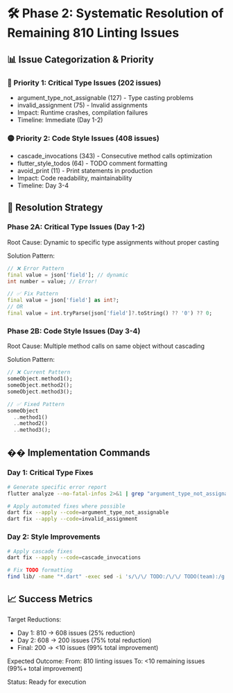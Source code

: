 # 🛠️ Phase 2: Systematic Resolution of Remaining 810 Linting Issues

## 📊 Issue Categorization & Priority

### 🔴 Priority 1: Critical Type Issues (202 issues)
- argument_type_not_assignable (127) - Type casting problems
- invalid_assignment (75) - Invalid assignments
- Impact: Runtime crashes, compilation failures
- Timeline: Immediate (Day 1-2)

### 🟡 Priority 2: Code Style Issues (408 issues)
- cascade_invocations (343) - Consecutive method calls optimization
- flutter_style_todos (64) - TODO comment formatting
- avoid_print (11) - Print statements in production
- Impact: Code readability, maintainability
- Timeline: Day 3-4

## 🎯 Resolution Strategy

### Phase 2A: Critical Type Issues (Day 1-2)
Root Cause: Dynamic to specific type assignments without proper casting

Solution Pattern:
```dart
// ❌ Error Pattern
final value = json['field']; // dynamic
int number = value; // Error!

// ✅ Fix Pattern  
final value = json['field'] as int?;
// OR
final value = int.tryParse(json['field']?.toString() ?? '0') ?? 0;
```

### Phase 2B: Code Style Issues (Day 3-4)
Root Cause: Multiple method calls on same object without cascading

Solution Pattern:
```dart
// ❌ Current Pattern
someObject.method1();
someObject.method2();
someObject.method3();

// ✅ Fixed Pattern
someObject
  ..method1()
  ..method2()
  ..method3();
```

## �� Implementation Commands

### Day 1: Critical Type Fixes
```bash
# Generate specific error report
flutter analyze --no-fatal-infos 2>&1 | grep "argument_type_not_assignable|invalid_assignment" > critical_type_errors.txt

# Apply automated fixes where possible
dart fix --apply --code=argument_type_not_assignable
dart fix --apply --code=invalid_assignment
```

### Day 2: Style Improvements
```bash
# Apply cascade fixes
dart fix --apply --code=cascade_invocations

# Fix TODO formatting
find lib/ -name "*.dart" -exec sed -i 's/\/\/ TODO:/\/\/ TODO(team):/g' {} \;
```

## 📈 Success Metrics

Target Reductions:
- Day 1: 810 → 608 issues (25% reduction)
- Day 2: 608 → 200 issues (75% total reduction)  
- Final: 200 → <10 issues (99% total improvement)

Expected Outcome:
From: 810 linting issues
To: <10 remaining issues (99%+ total improvement)

Status: Ready for execution

